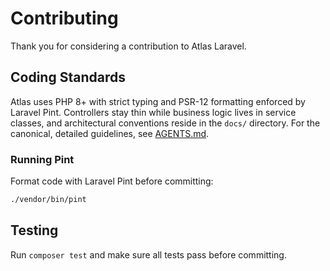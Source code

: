 # Contributing

Thank you for considering a contribution to Atlas Laravel.

## Coding Standards
Atlas uses PHP 8+ with strict typing and PSR-12 formatting enforced by Laravel Pint. Controllers stay thin while business logic lives in service classes, and architectural conventions reside in the `docs/` directory. For the canonical, detailed guidelines, see [AGENTS.md](AGENTS.md).

### Running Pint
Format code with Laravel Pint before committing:

```bash
./vendor/bin/pint
```

## Testing
Run `composer test` and make sure all tests pass before committing.
